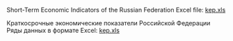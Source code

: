 Short-Term Economic Indicators of the Russian Federation
Excel file: [kep.xls](kep.xls)

Краткосрочные экономические показатели Российской Федерации 
Ряды данных в формате Excel: [kep.xls](kep.xls)
